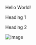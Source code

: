 Hello World!

Heading 1

Heading 2

![image](https://github.com/jasmine-le29/cse15l-lab-reports/assets/116687332/706dc5ee-cef5-49ba-a1be-c77b0d286ec1)
